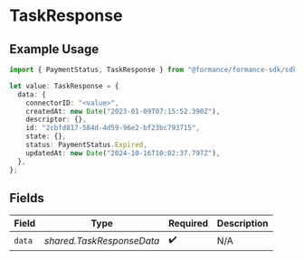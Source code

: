 # TaskResponse

## Example Usage

```typescript
import { PaymentStatus, TaskResponse } from "@formance/formance-sdk/sdk/models/shared";

let value: TaskResponse = {
  data: {
    connectorID: "<value>",
    createdAt: new Date("2023-01-09T07:15:52.390Z"),
    descriptor: {},
    id: "2cbfd817-584d-4d59-96e2-bf23bc793715",
    state: {},
    status: PaymentStatus.Expired,
    updatedAt: new Date("2024-10-16T10:02:37.797Z"),
  },
};
```

## Fields

| Field                     | Type                      | Required                  | Description               |
| ------------------------- | ------------------------- | ------------------------- | ------------------------- |
| `data`                    | *shared.TaskResponseData* | :heavy_check_mark:        | N/A                       |